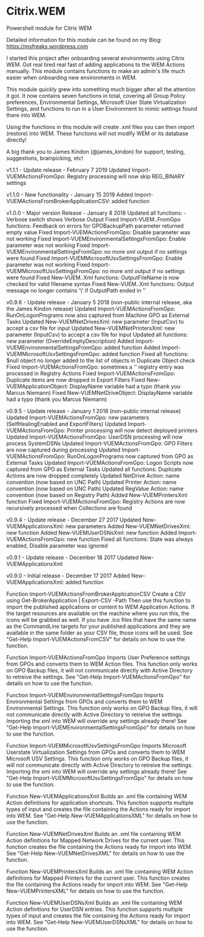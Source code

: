 
# Citrix.WEM
Powershell module for Citrix WEM

Detailed information for this module can be found on my Blog:
https://msfreaks.wordpress.com

I started this project after onboarding several environments using Citrix WEM.
Got real tired real fast of adding applications to the WEM Actions manually.
This module contains functions to make an admin's life much easier when onboarding
new environments in WEM.

This module quickly grew into something much bigger after all the attention it got.
It now contains seven functions in total, covering all Group Policy preferences, Environmental Settings,
Microsoft User State Virtualization Settings, and functions to run in a User Environment to mimic settings
found there into WEM.

Using the functions in this module will create .xml files you can then import (restore) into WEM.
These functions will not modify WEM or its database directly!

A big thank you to James Kindon (@james_kindon) for support, testing, suggestions, brainpicking, etc!

v1.1.1 - Update release - February 7 2019
Updated Import-VUEMActionsFromGpo: Registry processing will now skip REG_BINARY settings

v1.1.0 - New functionality - January 15 2019
Added Import-VUEMActionsFromBrokerApplicationCSV: added function

v1.0.0 - Major version Release - January 8 2018
Updated all functions: -Verbose switch shows Verbose Output
Fixed Import-VUEM..FromGpo functions: Feedback on errors for GPOBackupPath parameter returned empty value
Fixed Import-VUEMActionsFromGpo: Disable parameter was not working
Fixed Import-VUEMEnvironmentalSettingsFromGpo: Enable parameter was not working
Fixed Import-VUEMEnvironmentalSettingsFromGpo: no more xml output if no settings were found
Fixed Import-VUEMMicrosoftUsvSettingsFromGpo: Enable parameter was not working
Fixed Import-VUEMMicrosoftUsvSettingsFromGpo: no more xml output if no settings were found
Fixed New-VUEM..Xml functions: OutputFileName is now checked for valid filename syntax
Fixed New-VUEM..Xml functions: Output message no longer contains '\\' if OutputPath ended in '\'

v0.9.6 - Update release - January 5 2018 (non-public internal release, aka the James Kindon release)
Updated Import-VUEMActionsFromGpo: RunOnLogonPrograms now also captured from Machine GPO as External Tasks
Updated New-VUEMNetDrivesXml: new parameter (InputCsv) to accept a csv file for input
Updated New-VUEMNetPrintersXml: new parameter (InputCsv) to accept a csv file for input
Updated all functions: new parameter (OverrideEmptyDescription)
Added Import-VUEMEnvironmentalSettingsFromGpo: added function
Added Import-VUEMMicrosoftUsvSettingsFromGpo: added function
Fixed all functions: $null object no longer added to the list of objects in Duplicate Object check
Fixed Import-VUEMActionsFromGpo: sometimes a '\' registry entry was processed in Registry Actions
Fixed Import-VUEMActionsFromGpo: Duplicate items are now dropped in Export Filters
Fixed New-VUEMApplicationObject: DisplayName variable had a typo (thank you Marcus Niemann)
Fixed New-VUEMNetDriveObject: DisplayName variable had a typo (thank you Marcus Niemann)

v0.9.5 - Update release - January 1 2018 (non-public internal release)
Updated Import-VUEMActionsFromGpo: new parameters (SelfHealingEnabled and ExportFilters)
Updated Import-VUEMActionsFromGpo: Printer processing will now detect deployed printers
Updated Import-VUEMActionsFromGpo: UserDSN processing will now process SystemDSNs
Updated Import-VUEMActionsFromGpo: GPO Filters are now captured during processing
Updated Import-VUEMActionsFromGpo: RunOnLogonPrograms now captured from GPO as External Tasks
Updated Import-VUEMActionsFromGpo: Logon Scripts now captured from GPO as External Tasks
Updated all functions: Duplicate Actions are now dropped completely
Updated NetDrive Action: name convention (now based on UNC Path)
Updated Printer Action: name convention (now based on UNC Path)
Updated RegValue Action: name convention (now based on Registry Path)
Added New-VUEMPrintersXml function
Fixed Import-VUEMActionsFromGpo: Registry Actions are now recursively processed when Collections are found

v0.9.4 - Update release - December 27 2017
Updated New-VUEMApplicationsXml: new parameters
Added New-VUEMNetDrivesXml: new function
Added New-VUEMUserDSNsXml: new function
Added Import-VUEMActionsFromGpo: new function
Fixed all functions: State was always enabled, Disable parameter was ignored

v0.9.1 - Update release - December 18 2017
Updated New-VUEMApplicationsXml

v0.9.0 - Initial release - December 17 2017
Added New-VUEMApplicationsXml: added function

Function Import-VUEMActionsFromBrokerApplicationCSV
Create a CSV using Get-BrokerApplication | Export-CSV -Path <path to output csv file>
Then use this function to import the published applications or content to WEM Application Actions.
If the target resources are available on the machine where you run this, the icons will be grabbed as well.
If you have .ico files that have the same name as the CommandLine targets for your published applications
and they are available in the same folder as your CSV file, those icons will be used.
See "Get-Help Import-VUEMActionsFromCSV" for details on how to use the function.


Function Import-VUEMActionsFromGpo
Imports User Preference settings from GPOs and converts them to WEM Action files.
This function only works on GPO Backup files, it will not communicate directly with
Active Directory to retreive the settings.
See "Get-Help Import-VUEMActionsFromGpo" for details on how to use the function.


Function Import-VUEMEnvironmentalSettingsFromGpo
Imports Environmental Settings from GPOs and converts them to WEM Environmental Settings.
This function only works on GPO Backup files, it will not communicate directly with
Active Directory to retreive the settings.
Importing the xml into WEM will override any settings already there!
See "Get-Help Import-VUEMEnvironmentalSettingsFromGpo" for details on how to use the function.


Function Import-VUEMMicrosoftUsvSettingsFromGpo
Imports Microsoft Userstate Virtualization Settings from GPOs and converts them to WEM Microsoft USV Settings.
This function only works on GPO Backup files, it will not communicate directly with
Active Directory to retreive the settings.
Importing the xml into WEM will override any settings already there!
See "Get-Help Import-VUEMMicrosoftUsvSettingsFromGpo" for details on how to use the function.


Function New-VUEMApplicationsXml
Builds an .xml file containing WEM Action definitions for application shortcuts.
This function supports multiple types of input and creates the file containing the Actions
ready for import into WEM.
See "Get-Help New-VUEMApplicationsXML" for details on how to use the function.


Function New-VUEMNetDrivesXml
Builds an .xml file containing WEM Action definitions for Mapped Network Drives for the current user.
This function creates the file containing the Actions ready for import into WEM.
See "Get-Help New-VUEMNetDrivesXML" for details on how to use the function.


Function New-VUEMPrintersXml
Builds an .xml file containing WEM Action definitions for Mapped Printers for the current user.
This function creates the file containing the Actions ready for import into WEM.
See "Get-Help New-VUEMPrintersXML" for details on how to use the function.


Function New-VUEMUserDSNsXml
Builds an .xml file containing WEM Action definitions for UserDSN entries.
This function supports multiple types of input and creates the file containing the Actions
ready for import into WEM.
See "Get-Help New-VUEMUserDSNsXML" for details on how to use the function.
